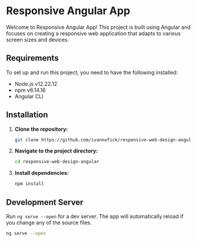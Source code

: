 # Responsive Angular App

Welcome to Responsive Angular App! This project is built using Angular and focuses on creating a responsive web application that adapts to various screen sizes and devices.

## Requirements

To set up and run this project, you need to have the following installed:

- Node.js v12.22.12
- npm v6.14.16
- Angular CLI

## Installation

1. **Clone the repository:**

    ```bash
    git clone https://github.com/ivannofick/responsive-web-design-angular.git
    ```

2. **Navigate to the project directory:**

    ```bash
    cd responsive-web-design-angular
    ```

3. **Install dependencies:**

    ```bash
    npm install
    ```

## Development Server

Run `ng serve --open` for a dev server. The app will automatically reload if you change any of the source files.

```bash
ng serve --open
